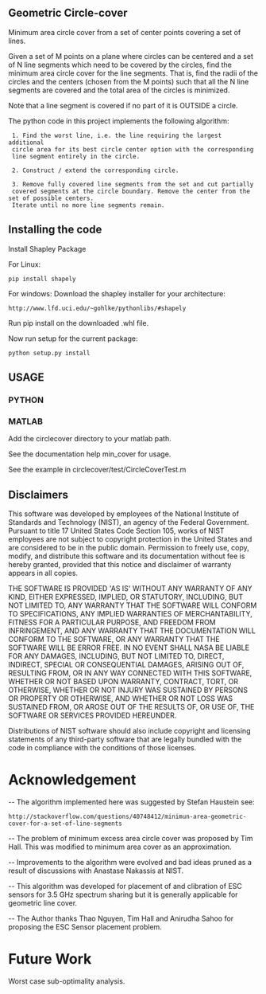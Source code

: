 ## Geometric Circle-cover

Minimum area circle cover from a set of center points covering a set of lines. 

Given a set of M points on a plane where circles can be centered and
a set of N line segments which need to be covered by the circles,
find the minimum area circle cover for the line segments. That is,
find the radii of the circles and the centers (chosen from the M points)
such that all the N line segments are covered and the total area of the
circles is minimized.

Note that a line segment is covered if no part of it is OUTSIDE a circle.

The python code in this project implements the following algorithm:

     1. Find the worst line, i.e. the line requiring the largest additional
     circle area for its best circle center option with the corresponding
     line segment entirely in the circle. 

     2. Construct / extend the corresponding circle. 

     3. Remove fully covered line segments from the set and cut partially 
     covered segments at the circle boundary. Remove the center from the set of possible centers. 
     Iterate until no more line segments remain.



## Installing the code

Install Shapley Package 

For Linux:

    pip install shapely


For windows: Download the shapley installer for your architecture:

    http://www.lfd.uci.edu/~gohlke/pythonlibs/#shapely

Run pip install on the downloaded .whl file.

Now run setup for the current package:

    python setup.py install

## USAGE
### PYTHON

### MATLAB

Add the circlecover directory to your matlab path.

See the documentation help min\_cover for usage.

See the example in circlecover/test/CircleCoverTest.m





## Disclaimers

This software was developed by employees of the National Institute
of Standards and Technology (NIST), an agency of the Federal
Government. Pursuant to title 17 United States Code Section 105, works
of NIST employees are not subject to copyright protection in the United
States and are considered to be in the public domain. Permission to freely
use, copy, modify, and distribute this software and its documentation
without fee is hereby granted, provided that this notice and disclaimer
of warranty appears in all copies.

THE SOFTWARE IS PROVIDED 'AS IS' WITHOUT ANY WARRANTY OF ANY KIND,
EITHER EXPRESSED, IMPLIED, OR STATUTORY, INCLUDING, BUT NOT LIMITED
TO, ANY WARRANTY THAT THE SOFTWARE WILL CONFORM TO SPECIFICATIONS, ANY
IMPLIED WARRANTIES OF MERCHANTABILITY, FITNESS FOR A PARTICULAR PURPOSE,
AND FREEDOM FROM INFRINGEMENT, AND ANY WARRANTY THAT THE DOCUMENTATION
WILL CONFORM TO THE SOFTWARE, OR ANY WARRANTY THAT THE SOFTWARE WILL BE
ERROR FREE. IN NO EVENT SHALL NASA BE LIABLE FOR ANY DAMAGES, INCLUDING,
BUT NOT LIMITED TO, DIRECT, INDIRECT, SPECIAL OR CONSEQUENTIAL DAMAGES,
ARISING OUT OF, RESULTING FROM, OR IN ANY WAY CONNECTED WITH THIS
SOFTWARE, WHETHER OR NOT BASED UPON WARRANTY, CONTRACT, TORT, OR
OTHERWISE, WHETHER OR NOT INJURY WAS SUSTAINED BY PERSONS OR PROPERTY
OR OTHERWISE, AND WHETHER OR NOT LOSS WAS SUSTAINED FROM, OR AROSE OUT
OF THE RESULTS OF, OR USE OF, THE SOFTWARE OR SERVICES PROVIDED HEREUNDER.

Distributions of NIST software should also include copyright and licensing
statements of any third-party software that are legally bundled with
the code in compliance with the conditions of those licenses.



Acknowledgement
===============


-- The algorithm implemented here was suggested by Stefan Haustein see:

	http://stackoverflow.com/questions/40748412/minimun-area-geometric-cover-for-a-set-of-line-segments


-- The problem of minimum excess area circle cover was proposed by Tim Hall. This was modified to minimum area cover
   as an approximation.

-- Improvements to the algorithm were evolved and bad ideas pruned as a result of discussions with Anastase Nakassis at NIST.

-- This algorithm was developed for placement of and clibration of ESC sensors for 3.5 GHz spectrum sharing
   but it is generally applicable for geometric line cover.

-- The Author thanks Thao Nguyen, Tim Hall and Anirudha Sahoo for proposing the ESC Sensor placement problem.

Future Work
==========

Worst case sub-optimality analysis.


